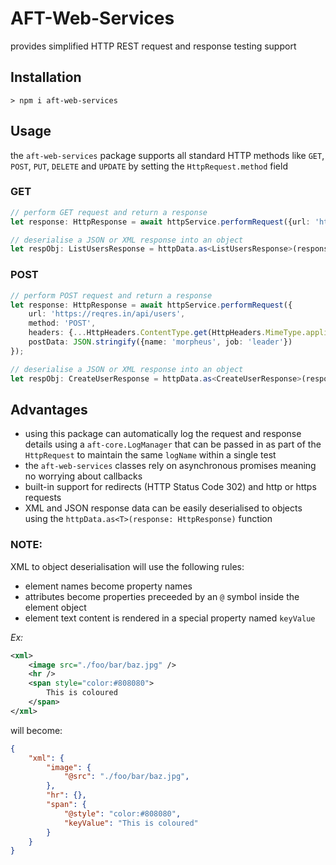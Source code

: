 # AFT-Web-Services
provides simplified HTTP REST request and response testing support

## Installation
`> npm i aft-web-services`

## Usage
the `aft-web-services` package supports all standard HTTP methods like `GET`, `POST`, `PUT`, `DELETE` and `UPDATE` by setting the `HttpRequest.method` field
### GET
```typescript
// perform GET request and return a response
let response: HttpResponse = await httpService.performRequest({url: 'https://reqres.in/api/users?page=2'});

// deserialise a JSON or XML response into an object
let respObj: ListUsersResponse = httpData.as<ListUsersResponse>(response);
```

### POST
```typescript
// perform POST request and return a response
let response: HttpResponse = await httpService.performRequest({
    url: 'https://reqres.in/api/users',
    method: 'POST',
    headers: {...HttpHeaders.ContentType.get(HttpHeaders.MimeType.applicationJson)},
    postData: JSON.stringify({name: 'morpheus', job: 'leader'})
});

// deserialise a JSON or XML response into an object
let respObj: CreateUserResponse = httpData.as<CreateUserResponse>(response);
```

## Advantages
- using this package can automatically log the request and response details using a `aft-core.LogManager` that can be passed in as part of the `HttpRequest` to maintain the same `logName` within a single test
- the `aft-web-services` classes rely on asynchronous promises meaning no worrying about callbacks
- built-in support for redirects (HTTP Status Code 302) and http or https requests
- XML and JSON response data can be easily deserialised to objects using the `httpData.as<T>(response: HttpResponse)` function

### NOTE:
XML to object deserialisation will use the following rules:
- element names become property names
- attributes become properties preceeded by an `@` symbol inside the element object
- element text content is rendered in a special property named `keyValue`

*Ex:*
```xml
<xml>
    <image src="./foo/bar/baz.jpg" />
    <hr />
    <span style="color:#808080">
        This is coloured
    </span>
</xml>
```
will become:
```json
{
    "xml": {
        "image": {
            "@src": "./foo/bar/baz.jpg",
        },
        "hr": {},
        "span": {
            "@style": "color:#808080",
            "keyValue": "This is coloured"
        }
    }
}
```